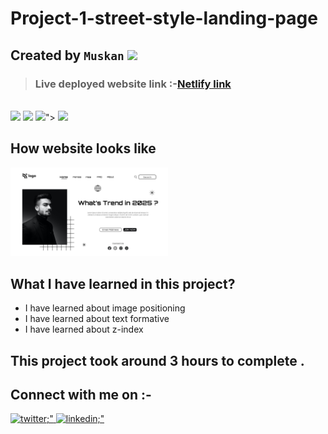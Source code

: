 # Project-1-street-style-landing-page 

##  Created by `Muskan` <img src="https://media.giphy.com/media/hvRJCLFzcasrR4ia7z/giphy.gif" width="25px">
> ### **Live deployed website link** :-[Netlify link](https://street-style-landingpage.netlify.app/)
<br>
<span>
<img src="https://img.shields.io/badge/html-5-orange">
<img src="https://img.shields.io/badge/css-3-brightgreen">
  <img src="https://img.shields.io/badge/Netlify-deploy-critical">">
  <img src="https://img.shields.io/badge/github-deploy-yellow">
</span>


##  How website looks like

<img src="https://github.com/Muskan-creator/street-style-landing-page/blob/master/1.png" height="60%" width="50%">

## What I have learned in this project?

  - I have learned about image positioning
  - I have learned about text formative
  - I have learned about z-index


## This project took around 3 hours to complete .

## Connect with me on :-
<a href="https://twitter.com/Muskan11548907?s=08" target="_blank">
    <img src=https://img.shields.io/badge/twitter-%2300acee.svg?&style=for-the-badge&logo=twitter&logoColor=white alt=twitter;" />
  </a>
  <a href="https://www.linkedin.com/in/muskan-bansal-095601189/" target="_blank">
    <img src=https://img.shields.io/badge/LinkedIn-0077B5?style=for-the-badge&logo=linkedin&logoColor=white alt=linkedin;" />
  </a>
